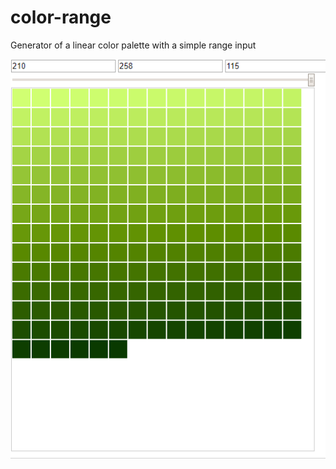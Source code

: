 # color-range

Generator of a linear color palette with a simple range input

![Screenshot](https://raw.githubusercontent.com/GerardoGallegos/color-range/master/img/example.png)